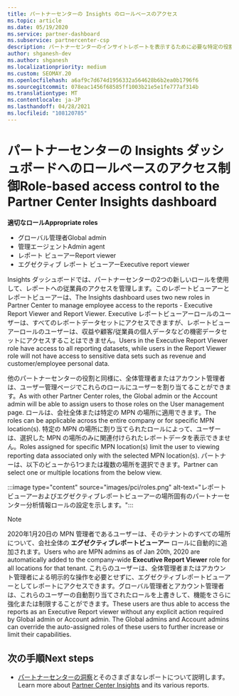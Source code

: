 ```yaml
---
title: パートナーセンターの Insights のロールベースのアクセス
ms.topic: article
ms.date: 05/19/2020
ms.service: partner-dashboard
ms.subservice: partnercenter-csp
description: パートナーセンターのインサイトレポートを表示するために必要な特定の役割について説明します。 これには、エグゼクティブレポートビューアーとレポートビューアーのロールが含まれます。
author: shganesh-dev
ms.author: shganesh
ms.localizationpriority: medium
ms.custom: SEOMAY.20
ms.openlocfilehash: a6af9c7d674d1956332a564628b6b2ea0b1796f6
ms.sourcegitcommit: 078eac1456f68585ff1003b21e5e1fe777af314b
ms.translationtype: MT
ms.contentlocale: ja-JP
ms.lasthandoff: 04/28/2021
ms.locfileid: "108120785"
---
```

# <a name="role-based-access-control-to-the-partner-center-insights-dashboard"></a><span data-ttu-id="3649c-104">パートナーセンターの Insights ダッシュボードへのロールベースのアクセス制御</span><span class="sxs-lookup"><span data-stu-id="3649c-104">Role-based access control to the Partner Center Insights dashboard</span></span>

<span data-ttu-id="3649c-105">**適切なロール**</span><span class="sxs-lookup"><span data-stu-id="3649c-105">**Appropriate roles**</span></span>

- <span data-ttu-id="3649c-106">グローバル管理者</span><span class="sxs-lookup"><span data-stu-id="3649c-106">Global admin</span></span>
- <span data-ttu-id="3649c-107">管理エージェント</span><span class="sxs-lookup"><span data-stu-id="3649c-107">Admin agent</span></span>
- <span data-ttu-id="3649c-108">レポート ビューアー</span><span class="sxs-lookup"><span data-stu-id="3649c-108">Report viewer</span></span>
- <span data-ttu-id="3649c-109">エグゼクティブ レポート ビューアー</span><span class="sxs-lookup"><span data-stu-id="3649c-109">Executive report viewer</span></span>

<span data-ttu-id="3649c-110">Insights ダッシュボードでは、パートナーセンターの2つの新しいロールを使用して、レポートへの従業員のアクセスを管理します。このレポートビューアーとレポートビューアーは、</span><span class="sxs-lookup"><span data-stu-id="3649c-110">The Insights dashboard uses two new roles in Partner Center to manage employee access to the reports - Executive Report Viewer and Report Viewer.</span></span>  <span data-ttu-id="3649c-111">Executive レポートビューアーロールのユーザーは、すべてのレポートデータセットにアクセスできますが、レポートビューアーロールのユーザーは、収益や顧客/従業員の個人データなどの機密データセットにアクセスすることはできません。</span><span class="sxs-lookup"><span data-stu-id="3649c-111">Users in the Executive Report Viewer role have access to all reporting datasets, while users in the Report Viewer role will not have access to sensitive data sets such as revenue and customer/employee personal data.</span></span>  

<span data-ttu-id="3649c-112">他のパートナーセンターの役割と同様に、全体管理者またはアカウント管理者は、ユーザー管理ページでこれらのロールにユーザーを割り当てることができます。</span><span class="sxs-lookup"><span data-stu-id="3649c-112">As with other Partner Center roles, the Global admin or the Account admin will be able to assign users to those roles on the User management page.</span></span> <span data-ttu-id="3649c-113">ロールは、会社全体または特定の MPN の場所に適用できます。</span><span class="sxs-lookup"><span data-stu-id="3649c-113">The roles can be applicable across the entire company or for specific MPN location(s).</span></span> <span data-ttu-id="3649c-114">特定の MPN の場所に割り当てられたロールによって、ユーザーは、選択した MPN の場所のみに関連付けられたレポートデータを表示できません。</span><span class="sxs-lookup"><span data-stu-id="3649c-114">Roles assigned for specific MPN location(s) limit the user to viewing reporting data associated only with the selected MPN location(s).</span></span> <span data-ttu-id="3649c-115">パートナーは、以下のビューから1つまたは複数の場所を選択できます。</span><span class="sxs-lookup"><span data-stu-id="3649c-115">Partner can select one or multiple locations from the below view.</span></span>

:::image type="content" source="images/pci/roles.png" alt-text="レポートビューアーおよびエグゼクティブレポートビューアーの場所固有のパートナーセンター分析情報ロールの設定を示します。":::

>[!Note]
> <span data-ttu-id="3649c-117">2020年1月20日の MPN 管理者であるユーザーは、そのテナントのすべての場所について、会社全体の **エグゼクティブレポートビューアー** ロールに自動的に追加されます。</span><span class="sxs-lookup"><span data-stu-id="3649c-117">Users who are MPN admins as of Jan 20th, 2020 are automatically added to the company-wide **Executive Report Viewer** role for all locations for that tenant.</span></span> <span data-ttu-id="3649c-118">これらのユーザーは、全体管理者またはアカウント管理者による明示的な操作を必要とせずに、エグゼクティブレポートビューアーとしてレポートにアクセスできます。グローバル管理者とアカウント管理者は、これらのユーザーの自動割り当てされたロールを上書きして、機能をさらに強化または制限することができます。</span><span class="sxs-lookup"><span data-stu-id="3649c-118">These users are thus able to access the reports as an Executive Report viewer without any explicit action required by Global admin or Account admin. The Global admins and Account admins can override the auto-assigned roles of these users to further increase or limit their capabilities.</span></span>

## <a name="next-steps"></a><span data-ttu-id="3649c-119">次の手順</span><span class="sxs-lookup"><span data-stu-id="3649c-119">Next steps</span></span>

- <span data-ttu-id="3649c-120">[パートナーセンターの洞察](partner-center-insights.md)とそのさまざまなレポートについて説明します。</span><span class="sxs-lookup"><span data-stu-id="3649c-120">Learn more about [Partner Center Insights](partner-center-insights.md) and its various reports.</span></span>
